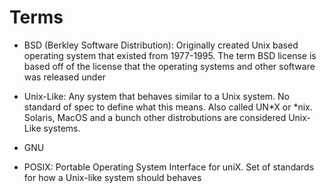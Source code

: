 # Terms

- BSD (Berkley Software Distribution): Originally created Unix based operating system that existed from 1977-1995. The term BSD license is based off of the license that the operating systems and other software was released under 

- Unix-Like: Any system that behaves similar to a Unix system. No standard of spec to define what this means. Also called UN*X or *nix. Solaris, MacOS and a bunch other distrobutions are considered Unix-Like systems.

- GNU

- POSIX: Portable Operating System Interface for uniX. Set of standards for how a Unix-like system should behaves